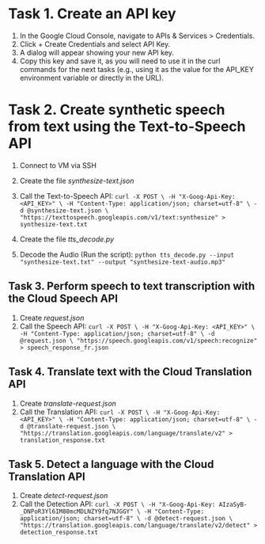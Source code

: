# Task 1. Create an API key
1. In the Google Cloud Console, navigate to APIs & Services > Credentials.
2. Click + Create Credentials and select API Key.
3. A dialog will appear showing your new API key. 
4. Copy this key and save it, as you will need to use it in the curl commands for the next tasks (e.g., using it as the value for the API_KEY environment variable or directly in the URL).

# Task 2. Create synthetic speech from text using the Text-to-Speech API
1. Connect to VM via SSH
2. Create the file *synthesize-text.json*
3. Call the Text-to-Speech API:
`
curl -X POST \
-H "X-Goog-Api-Key: <API_KEY>" \
-H "Content-Type: application/json; charset=utf-8" \
-d @synthesize-text.json \
"https://texttospeech.googleapis.com/v1/text:synthesize" > synthesize-text.txt
`

4. Create the file *tts_decode.py*
5. Decode the Audio (Run the script):
`
python tts_decode.py --input "synthesize-text.txt" --output "synthesize-text-audio.mp3"
`

## Task 3. Perform speech to text transcription with the Cloud Speech API
1. Create *request.json*
2. Call the Speech API:
`
curl -X POST \
-H "X-Goog-Api-Key: <API_KEY>" \
-H "Content-Type: application/json; charset=utf-8" \
-d @request.json \
"https://speech.googleapis.com/v1/speech:recognize" > speech_response_fr.json
`
## Task 4. Translate text with the Cloud Translation API
1. Create *translate-request.json*
2. Call the Translation API:
`
curl -X POST \
-H "X-Goog-Api-Key: <API_KEY>" \
-H "Content-Type: application/json; charset=utf-8" \
-d @translate-request.json \
"https://translation.googleapis.com/language/translate/v2" > translation_response.txt
`

## Task 5. Detect a language with the Cloud Translation API
1. Create *detect-request.json*
2. Call the Detection API:
`
curl -X POST \
-H "X-Goog-Api-Key: AIzaSyB-_DNPoR3Yl6IM80mcMDLNZY9fq7NJGGY" \
-H "Content-Type: application/json; charset=utf-8" \
-d @detect-request.json \
"https://translation.googleapis.com/language/translate/v2/detect" > detection_response.txt
`
